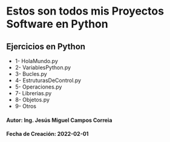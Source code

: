 # Estos son todos mis Proyectos Software en Python

## Ejercicios en Python

* 1- HolaMundo.py
* 2- VariablesPython.py
* 3- Bucles.py
* 4- EstruturasDeControl.py
* 5- Operaciones.py
* 7- Librerias.py
* 8- Objetos.py
* 9- Otros

#### Autor: Ing. Jesús Miguel Campos Correia
#### Fecha de Creación: 2022-02-01
